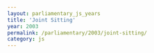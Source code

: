 ```yaml
---
layout: parliamentary_js_years
title: 'Joint Sitting'
year: 2003
permalink: /parliamentary/2003/joint-sitting/
category: js
---
```


